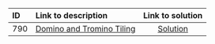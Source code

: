 | ID | Link to description | Link to solution
|:---|:---|:---:|
| 790 | [Domino and Tromino Tiling](https://leetcode.com/problems/domino-and-tromino-tiling/) | [Solution](https://github.com/versenyi98/programming-contests/tree/master/LeetCode/0790.%20Domino%20and%20Tromino%20Tiling)|
